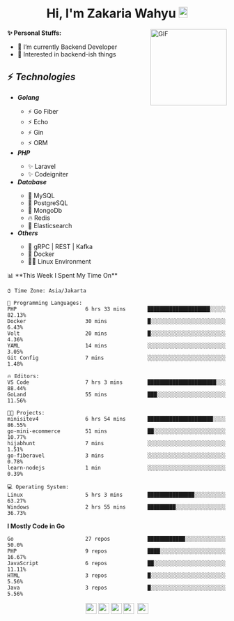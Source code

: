 <h1 align="center">Hi, I'm Zakaria Wahyu <img src="https://github.com/TheDudeThatCode/TheDudeThatCode/blob/master/Assets/Hi.gif" width="20px" height="25px"></h1>

<img align="right" alt="GIF" height="175px" src="https://www.nayakapratama.co.id/wp-content/uploads/2019/07/Website-Maintenance.gif" />

**✨ Personal Stuffs:**
- 🔭 I’m currently Backend Developer
- 🌱 Interested in backend-ish things

<h2>⚡ <i>Technologies</i></h2>
<ul>
<li><strong><i>Golang</i></strong></li>
  <ul>
    <li>⚡ Go Fiber</li>
    <li>⚡ Echo</li>
    <li>⚡ Gin</li>
    <li>⚡ ORM</li>
  </ul>
<li><strong><i>PHP</i></strong></li>
  <ul>
    <li>✨ Laravel</li>
    <li>✨ Codeigniter</li>
  </ul>
<li><strong><i>Database</i></strong></li>
  <ul>
    <li>🐬 MySQL</li>
    <li>🐘 PostgreSQL</li>
    <li>🍃 MongoDb</li>
    <li>🔥 Redis</li>
    <li>🔎 Elasticsearch</li>
  </ul>
  <li><strong><i>Others</i></strong></li>
  <ul>
    <li>💫 gRPC | REST | Kafka</li>
    <li>🐳 Docker</li>
    <li>👨‍💻 Linux Environment</li>
  </ul>
</ul>
<!--START_SECTION:waka-->
📊 **This Week I Spent My Time On** 

```text
⌚︎ Time Zone: Asia/Jakarta

💬 Programming Languages: 
PHP                      6 hrs 33 mins       ████████████████████░░░░░   82.13% 
Docker                   30 mins             █░░░░░░░░░░░░░░░░░░░░░░░░   6.43% 
Volt                     20 mins             █░░░░░░░░░░░░░░░░░░░░░░░░   4.36% 
YAML                     14 mins             ░░░░░░░░░░░░░░░░░░░░░░░░░   3.05% 
Git Config               7 mins              ░░░░░░░░░░░░░░░░░░░░░░░░░   1.48%

🔥 Editors: 
VS Code                  7 hrs 3 mins        ██████████████████████░░░   88.44% 
GoLand                   55 mins             ███░░░░░░░░░░░░░░░░░░░░░░   11.56%

🐱‍💻 Projects: 
minisitev4               6 hrs 54 mins       █████████████████████░░░░   86.55% 
go-mini-ecommerce        51 mins             ██░░░░░░░░░░░░░░░░░░░░░░░   10.77% 
hijabhunt                7 mins              ░░░░░░░░░░░░░░░░░░░░░░░░░   1.51% 
go-fiberavel             3 mins              ░░░░░░░░░░░░░░░░░░░░░░░░░   0.78% 
learn-nodejs             1 min               ░░░░░░░░░░░░░░░░░░░░░░░░░   0.39%

💻 Operating System: 
Linux                    5 hrs 3 mins        ███████████████░░░░░░░░░░   63.27% 
Windows                  2 hrs 55 mins       █████████░░░░░░░░░░░░░░░░   36.73%

```

**I Mostly Code in Go** 

```text
Go                       27 repos            ████████████░░░░░░░░░░░░░   50.0% 
PHP                      9 repos             ████░░░░░░░░░░░░░░░░░░░░░   16.67% 
JavaScript               6 repos             ██░░░░░░░░░░░░░░░░░░░░░░░   11.11% 
HTML                     3 repos             █░░░░░░░░░░░░░░░░░░░░░░░░   5.56% 
Java                     3 repos             █░░░░░░░░░░░░░░░░░░░░░░░░   5.56%

```



<!--END_SECTION:waka-->

<p align="center">
<a href="https://www.linkedin.com/in/zakariawahyu" target="_blank"><img src="https://img.shields.io/badge/linkedin-%230077B5.svg?&style=for-the-badge&logo=linkedin&logoColor=white" height=25></a>
<a href="https://medium.com/@zakariawahyu" target="_blank"><img src="https://img.shields.io/badge/Medium-12100E?style=for-the-badge&logo=medium&logoColor=white" height=25></a>
<a href="https://medium.com/@zakariawahyu" target="_blank"><img src="https://img.shields.io/badge/Portfolio-2300843e?style=for-the-badge&logo=About.me&logoColor=white" height=25></a>
<a href="https://www.twitter.com/_zakariawahyu" target="_blank"><img src="https://img.shields.io/badge/twitter-%231DA1F2.svg?&style=for-the-badge&logo=twitter&logoColor=white" height=25></a> 
<a href="https://www.instagram.com/_zakariawahyu" target="_blank"><img src="https://img.shields.io/badge/instagram-%23E4405F.svg?&style=for-the-badge&logo=instagram&logoColor=white" height=25></a>
